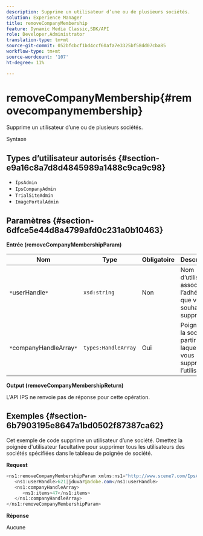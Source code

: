 ```yaml
---
description: Supprime un utilisateur d’une ou de plusieurs sociétés.
solution: Experience Manager
title: removeCompanyMembership
feature: Dynamic Media Classic,SDK/API
role: Developer,Administrator
translation-type: tm+mt
source-git-commit: 052bfcbcf1bd4ccf60afa7e3325bf58dd07cba85
workflow-type: tm+mt
source-wordcount: '107'
ht-degree: 11%

---
```



# removeCompanyMembership{#removecompanymembership}

Supprime un utilisateur d’une ou de plusieurs sociétés.

Syntaxe

## Types d’utilisateur autorisés {#section-e9a16c8a7d8d4845989a1488c9ca9c98}

* `IpsAdmin`
* `IpsCompanyAdmin`
* `TrialSiteAdmin`
* `ImagePortalAdmin`

## Paramètres {#section-6dfce5e44d8a4799afd0c231a0b10463}

**Entrée (removeCompanyMembershipParam)**

| Nom | Type | Obligatoire | Description |
|---|---|---|---|
| `*`userHandle`*` | `xsd:string` | Non | Nom d’utilisateur associé à l’adhésion que vous souhaitez supprimer. |
| `*`companyHandleArray`*` | `types:HandleArray` | Oui | Poignée de la société à partir de laquelle vous supprimez l’utilisateur. |

**Output (removeCompanyMembershipReturn)**

L&#39;API IPS ne renvoie pas de réponse pour cette opération.

## Exemples {#section-6b7903195e8647a1bd0502f87387ca62}

Cet exemple de code supprime un utilisateur d’une société. Omettez la poignée d&#39;utilisateur facultative pour supprimer tous les utilisateurs des sociétés spécifiées dans le tableau de poignée de société.

**Request**

```java
<ns1:removeCompanyMembershipParam xmlns:ns1="http://www.scene7.com/IpsApi/xsd">
   <ns1:userHandle>621|jduvar@adobe.com</ns1:userHandle>
   <ns1:companyHandleArray>
      <ns1:items>47</ns1:items>
   </ns1:companyHandleArray>
</ns1:removeCompanyMembershipParam>
```

**Réponse**

Aucune
